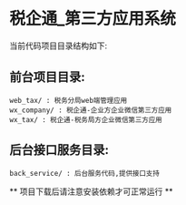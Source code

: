 # 税企通_第三方应用系统

当前代码项目目录结构如下:
## 前台项目目录:
```
web_tax/ : 税务分局web端管理应用
wx_company/ : 税企通-企业方企业微信第三方应用
wx_tax/ : 税企通-税务局方企业微信第三方应用
```

## 后台接口服务目录:
```
back_service/ : 后台服务代码,提供接口支持
```


** 项目下载后请注意安装依赖才可正常运行 **